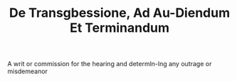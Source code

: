---
title: De Transgbessione, Ad Au-Diendum Et Terminandum
letter: D
permalink: "/definitions/bld-de-transgbessione-ad-au-diendum-et-terminandum.html"
body: A writ or commission for the hearing and determln-lng any outrage or misdemeanor
published_at: '2018-07-07'
source: Black's Law Dictionary 2nd Ed (1910)
layout: post
---